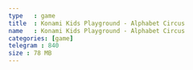 ```yaml
---
type   : game
title  : Konami Kids Playground - Alphabet Circus
name   : Konami Kids Playground - Alphabet Circus
categories: [game]
telegram : 840
size : 78 MB
---
```



